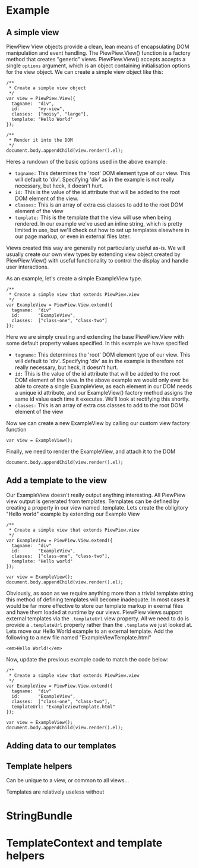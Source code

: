 Example
=======

A simple view
-------------

PiewPiew View objects provide a clean, lean means of encapsulating DOM 
manipulation and event handling. The PiewPiew.View() function is a factory
method that creates "generic" views. PiewPiew.View() accepts accepts a
single `options` argument, which is an object containing initialisation
options for the view object. We can create a simple view object like this:

    /**
     * Create a simple view object
     */
    var view = PiewPiew.View({
      tagname:  "div",
      id:       "my-view",
      classes:  ["noisy", "large"],
      template: "Hello World"
    });

    /**
     * Render it into the DOM
     */
    document.body.appendChild(view.render().el);

Heres a rundown of the basic options used in the above example:

* `tagname:` This determines the 'root' DOM element type of our view. This will
  default to 'div'. Specifying 'div' as in the example is not really necessary, 
  but heck, it doesn't hurt.
* `id:` This is the value of the id attribute that will be added to the root 
  DOM element of the view.
* `classes:` This is an array of extra css classes to add to the root DOM 
  element of the view
* `template:` This is the template that the view will use when being rendered.
  In our example we've used an inline string, which is pretty limited in use,
  but we'll check out how to set up templates elsewhere in our page markup, or
  even in external files later.
  





Views created this way are generally not
particularly useful as-is. We will usually create our own view types by
extending view object created by PiewPiew.View() with useful 
functionality to control the display and handle user interactions.

As an example, let's create a simple ExampleView type.

    /**
     * Create a simple view that extends PiewPiew.view
     */
    var ExampleView = PiewPiew.View.extend({
      tagname:  "div"
      id:       "ExampleView",
      classes:  ["class-one", "class-two"]
    });
    
Here we are simply creating and extending the base PiewPiew.View with some 
default property values specified. In this example we have specified

* `tagname:` This determines the 'root' DOM element type of our view. This will
  default to 'div'. Specifying 'div' as in the example is therefore not really 
  necessary, but heck, it doesn't hurt.
* `id:` This is the value of the id attribute that will be added to the root 
  DOM element of the view. In the above example we would only ever be able to
  create a single ExampleView, as each element in our DOM needs a unique id
  attribute, and our ExampleView() factory method assigns the same id value
  each time it executes. We'll look at rectifying this shortly.
* `classes:` This is an array of extra css classes to add to the root DOM 
  element of the view

Now we can create a new ExampleView by calling our custom view factory function

    var view = ExampleView();

Finally, we need to render the ExampleView, and attach it to the DOM

    document.body.appendChild(view.render().el);

Add a template to the view
--------------------------

Our ExampleView doesn't really output anything interesting. All PiewPiew view
output is generated from templates. Templates can be defined by creating a
property in our view named .template. Lets create the obligitory "Hello world"
example by extending our Example View

    /**
     * Create a simple view that extends PiewPiew.view
     */
    var ExampleView = PiewPiew.View.extend({
      tagname:  "div"
      id:       "ExampleView",
      classes:  ["class-one", "class-two"],
      template: "Hello world"
    });

    var view = ExampleView();
    document.body.appendChild(view.render().el);

Obviously, as soon as we require anything more than a trivial template string
this method of defining templates will become inadequate. In most cases it 
would be far more effective to store our template markup in exernal files and
have them loaded at runtime by our views. PiewPiew views support external
templates via the `.templateUrl` view property. All we need to do is provide
a `.templateUrl` property rather than the `.template` we just looked at. Lets 
move our Hello World example to an external template. Add the following to a new 
file named "ExampleViewTemplate.html"

    <em>Hello World!</em>

Now, update the previous example code to match the code below:

    /**
     * Create a simple view that extends PiewPiew.view
     */
    var ExampleView = PiewPiew.View.extend({
      tagname:  "div"
      id:       "ExampleView",
      classes:  ["class-one", "class-two"],
      templateUrl: "ExampleViewTemplate.html"
    });

    var view = ExampleView();
    document.body.appendChild(view.render().el);

Adding data to our templates
----------------------------

Template helpers
----------------

Can be unique to a view, or common to all views...

Templates are relatively useless without

StringBundle
============

TemplateContext and template helpers
====================================

